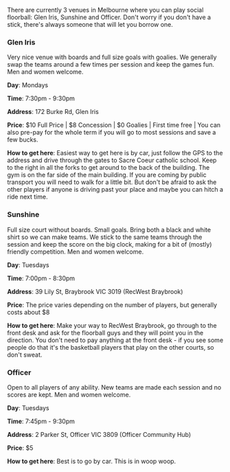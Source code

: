 There are currently 3 venues in Melbourne where you can play social floorball: Glen Iris, Sunshine and Officer. Don't worry if you don't have a stick, there's always someone that will let you borrow one.

### Glen Iris
Very nice venue with boards and full size goals with goalies. We generally swap the teams around a few times per session and keep the games fun. Men and women welcome. 

**Day**: Mondays

**Time**: 7:30pm - 9:30pm 

**Address**: 172 Burke Rd, Glen Iris

**Price**: $10 Full Price | $8 Concession | $0 Goalies | First time free | You can also pre-pay for the whole term if you will go to most sessions and save a few bucks.

**How to get here**: Easiest way to get here is by car, just follow the GPS to the address and drive through the gates to Sacre Coeur catholic school. Keep to the right in all the forks to get around to the back of the building. The gym is on the far side of the main building. If you are coming by public transport you will need to walk for a little bit. But don't be afraid to ask the other players if anyone is driving past your place and maybe you can hitch a ride next time.

### Sunshine
Full size court without boards. Small goals. Bring both a black and white shirt so we can make teams. We stick to the same teams through the session and keep the score on the big clock, making for a bit of (mostly) friendly competition. Men and women welcome.

**Day**: Tuesdays

**Time**: 7:00pm - 8:30pm

**Address**: 39 Lily St, Braybrook VIC 3019 (RecWest Braybrook)

**Price**: The price varies depending on the number of players, but generally costs about $8

**How to get here**: Make your way to RecWest Braybrook, go through to the front desk and ask for the floorball guys and they will point you in the direction. You don't need to pay anything at the front desk - if you see some people do that it's the basketball players that play on the other courts, so don't sweat.

### Officer
Open to all players of any ability. New teams are made each session and no scores are kept. Men and women welcome.

**Day**: Tuesdays

**Time**: 7:45pm - 9:30pm

**Address**: 2 Parker St, Officer VIC 3809 (Officer Community Hub)

**Price**: $5

**How to get here**: Best is to go by car. This is in woop woop.
